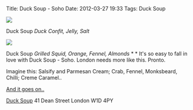 Title: Duck Soup - Soho
Date: 2012-03-27 19:33
Tags: Duck Soup


![](/images/DuckSoup1.jpg)

Duck Soup
*Duck Confit, Jelly, Salt*
 

![](/images/DuckSoupSoho.jpg)

Duck Soup
*Grilled Squid, Orange, Fennel, Almonds*
* 
*
It's so easy to fall in love with Duck Soup - Soho. London needs more like this. Pronto.
 

Imagine this: Salsify and Parmesan Cream; Crab, Fennel, Monksbeard, Chilli; Creme Caramel..
 

[And it goes on..](http://ducksoupsoho.tumblr.com/)
 

[Duck Soup](http://www.ducksoupsoho.co.uk/)
41 Dean Street
London
W1D 4PY

